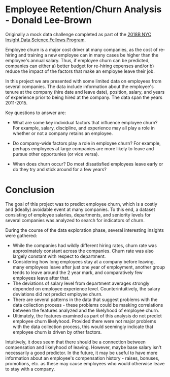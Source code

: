 # Employee Retention/Churn Analysis - Donald Lee-Brown

Originally a mock data challenge completed as part of the [2018B NYC Insight Data Science Fellows Program](https://www.insightdatascience.com/).

Employee churn is a major cost driver at many companies, as the cost of re-hiring and training a new employee can in many cases be higher than the employee's annual salary. Thus, if employee churn can be predicted, companies can either a) better budget for re-hiring expenses and/or b) reduce the impact of the factors that make an employee leave their job.

In this project we are presented with some limited data on employees from several companies. The data include information about the employee's tenure at the company (hire date and leave date), position, salary, and years of experience prior to being hired at the company. The data span the years 2011-2015.

Key questions to answer are:

* What are some key individual factors that influence employee churn? For example, salary, discipline, and experience may all play a role in whether or not a company retains an employee.

* Do company-wide factors play a role in employee churn? For example, perhaps employees at large companies are more likely to leave and pursue other opportunies (or vice versa).

* When does churn occur? Do most dissatisfied employees leave early or do they try and stick around for a few years?

# Conclusion
The goal of this project was to predict employee churn, which is a costly and (ideally) avoidable event at many companies. To this end, a dataset consisting of employee salaries, departments, and seniority levels for several companies was analyzed to search for indicators of churn.

During the course of the data exploration phase, several interesting insights were gathered:

* While the companies had wildly different hiring rates, churn rate was approximately constant across the companies.
Churn rate was also largely constant with respect to department.
* Considering how long employees stay at a company before leaving, many employees leave after just one year of employment, another group tends to leave around the 2 year mark, and comparatively few employees leave after that.
* The deviations of salary level from department averages strongly depended on employee experience level. Counterintuitively, the salary deviations did not predict employee churn.
* There are several patterns in the data that suggest problems with the data collection process - these problems could be masking correlations between the features analyzed and the likelyhood of employee churn.
* Ultimately, the features examined as part of this analysis do not predict employee churn likelyhood. Provided there were not major problems with the data collection process, this would seemingly indicate that employee churn is driven by other factors.

Intuitively, it does seem that there should be a connection between compensation and likelyhood of leaving. However, maybe base salary isn't necessarily a good predictor. In the future, it may be useful to have more information about an employee's compensation history - raises, bonuses, promotions, etc. as these may cause employees who would otherwise leave to stay with a company.
